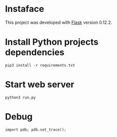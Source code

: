 # Instaface

This project was developed with [Flask](http://flask.pocoo.org) version 0.12.2.

# Install Python projects dependencies

```
pip3 install -r requirements.txt
```

# Start web server

```
python3 run.py
```

# Debug

```
import pdb; pdb.set_trace();
```
